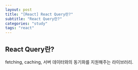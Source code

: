 ```yaml
---
layout: post
title: "[React] React Query란?"
subtitle: "React Query란?"
categories: "study"
tags: "react"
---
```


## React Query란?

fetching, caching, 서버 데이터와의 동기화를 지원해주는 라이브러리.
